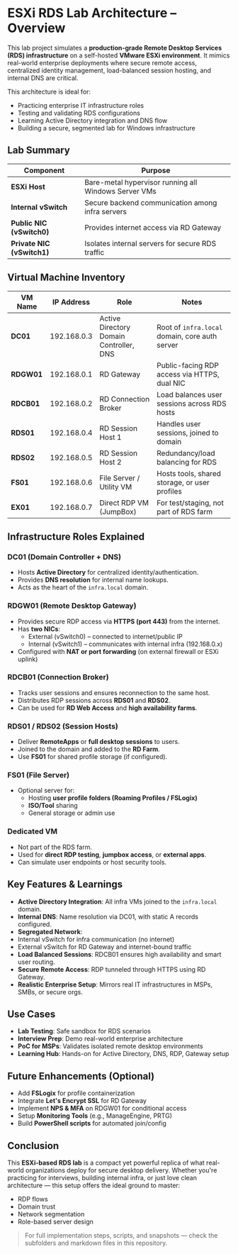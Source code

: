 # ESXi RDS Lab Architecture – Overview

This lab project simulates a **production-grade Remote Desktop Services (RDS) infrastructure** on a self-hosted **VMware ESXi environment**. It mimics real-world enterprise deployments where secure remote access, centralized identity management, load-balanced session hosting, and internal DNS are critical.

This architecture is ideal for:
- Practicing enterprise IT infrastructure roles
- Testing and validating RDS configurations
- Learning Active Directory integration and DNS flow
- Building a secure, segmented lab for Windows infrastructure

## Lab Summary

| Component          | Purpose                                                        |
|-------------------|----------------------------------------------------------------|
| **ESXi Host**      | Bare-metal hypervisor running all Windows Server VMs           |
| **Internal vSwitch** | Secure backend communication among infra servers             |
| **Public NIC (vSwitch0)** | Provides internet access via RD Gateway                 |
| **Private NIC (vSwitch1)** | Isolates internal servers for secure RDS traffic      |


## Virtual Machine Inventory

| VM Name       | IP Address    | Role                                | Notes                                      |
|---------------|---------------|-------------------------------------|--------------------------------------------|
| **DC01**      | 192.168.0.3   | Active Directory Domain Controller, DNS | Root of `infra.local` domain, core auth server  |
| **RDGW01**    | 192.168.0.1   | RD Gateway                          | Public-facing RDP access via HTTPS, dual NIC  |
| **RDCB01**    | 192.168.0.2   | RD Connection Broker                | Load balances user sessions across RDS hosts  |
| **RDS01**     | 192.168.0.4   | RD Session Host 1                   | Handles user sessions, joined to domain  |
| **RDS02**     | 192.168.0.5   | RD Session Host 2                   | Redundancy/load balancing for RDS         |
| **FS01**      | 192.168.0.6   | File Server / Utility VM            | Hosts tools, shared storage, or user profiles  |
| **EX01**      | 192.168.0.7   | Direct RDP VM (JumpBox)             | For test/staging, not part of RDS farm  |


## Infrastructure Roles Explained

### DC01 (Domain Controller + DNS)
- Hosts **Active Directory** for centralized identity/authentication.
- Provides **DNS resolution** for internal name lookups.
- Acts as the heart of the `infra.local` domain.

### RDGW01 (Remote Desktop Gateway)
- Provides secure RDP access via **HTTPS (port 443)** from the internet.
- Has **two NICs**:
  - External (vSwitch0) – connected to internet/public IP
  - Internal (vSwitch1) – communicates with internal infra (192.168.0.x)
- Configured with **NAT or port forwarding** (on external firewall or ESXi uplink)

### RDCB01 (Connection Broker)
- Tracks user sessions and ensures reconnection to the same host.
- Distributes RDP sessions across **RDS01** and **RDS02**.
- Can be used for **RD Web Access** and **high availability farms**.

### RDS01 / RDS02 (Session Hosts)
- Deliver **RemoteApps** or **full desktop sessions** to users.
- Joined to the domain and added to the **RD Farm**.
- Use **FS01** for shared profile storage (if configured).

### FS01 (File Server)
- Optional server for:
  - Hosting **user profile folders (Roaming Profiles / FSLogix)**
  - **ISO/Tool** sharing
  - General storage or admin use

### Dedicated VM
- Not part of the RDS farm.
- Used for **direct RDP testing**, **jumpbox access**, or **external apps**.
- Can simulate user endpoints or host security tools.


## Key Features & Learnings

-  **Active Directory Integration**: All infra VMs joined to the `infra.local` domain.
-  **Internal DNS**: Name resolution via DC01, with static A records configured.
-  **Segregated Network**:
  - Internal vSwitch for infra communication (no internet)
  - External vSwitch for RD Gateway and internet-bound traffic
-  **Load Balanced Sessions**: RDCB01 ensures high availability and smart user routing.
-  **Secure Remote Access**: RDP tunneled through HTTPS using RD Gateway.
-  **Realistic Enterprise Setup**: Mirrors real IT infrastructures in MSPs, SMBs, or secure orgs.


##  Use Cases

-  **Lab Testing**: Safe sandbox for RDS scenarios
-  **Interview Prep**: Demo real-world enterprise architecture
-  **PoC for MSPs**: Validates isolated remote desktop environments
-  **Learning Hub**: Hands-on for Active Directory, DNS, RDP, Gateway setup


##  Future Enhancements (Optional)

-  Add **FSLogix** for profile containerization  
-  Integrate **Let's Encrypt SSL** for RD Gateway  
-  Implement **NPS & MFA** on RDGW01 for conditional access  
-  Setup **Monitoring Tools** (e.g., ManageEngine, PRTG)  
-  Build **PowerShell scripts** for automated join/config  


## Conclusion

This **ESXi-based RDS lab** is a compact yet powerful replica of what real-world organizations deploy for secure desktop delivery. Whether you're practicing for interviews, building internal infra, or just love clean architecture — this setup offers the ideal ground to master:

- RDP flows
- Domain trust
- Network segmentation
- Role-based server design

> For full implementation steps, scripts, and snapshots — check the subfolders and markdown files in this repository.


